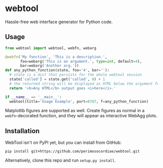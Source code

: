 # webtool
Hassle-free web interface generator for Python code.

## Usage
```python
from webtool import webtool, webfn, webarg

@webfn('My function', 'This is a description.',
       foo=webarg('This is an argument.', type=int, default=4),
       bar=webarg('Another arg.'))
def any_python_function(state, foo='4', bar=''):
  # state is a dict that persists for the whole webtool session
  state['called'] = state.get('called', 0) + 1
  # the returned string will be displayed as HTML below the argument form
  return '<b>Any HTML</b> output goes <i>here</i>.'

if __name__ == '__main__':
  webtool(title='Usage Example', port=8787, f=any_python_function)
```

Matplotlib figures are supported as well.
Create figures as normal in a `webfn`-decorated function,
and they will appear as interactive WebAgg plots.

## Installation

WebTool isn't on PyPI yet, but you can install from GitHub:

    pip install git+https://github.com/perimosocordiae/webtool.git

Alternatively, clone this repo and run `setup.py install`.

